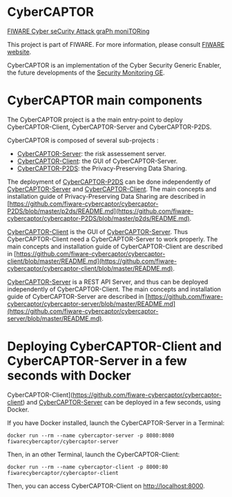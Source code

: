CyberCAPTOR
==============

[FIWARE Cyber seCurity Attack graPh moniTORing](https://cybercaptor.readthedocs.org/)

This project is part of FIWARE. For more information, please consult [FIWARE website](http://www.fiware.org/).

CyberCAPTOR is an implementation of the Cyber Security Generic Enabler, the future developments of the [Security Monitoring GE](http://catalogue.fiware.org/enablers/security-monitoring).

# CyberCAPTOR main components

The CyberCAPTOR project is a the main entry-point to deploy CyberCAPTOR-Client, CyberCAPTOR-Server and CyberCAPTOR-P2DS.

CyberCAPTOR is composed of several sub-projects :
  - [CyberCAPTOR-Server](https://github.com/fiware-cybercaptor/cybercaptor-server): the risk assessement server.
  - [CyberCAPTOR-Client](https://github.com/fiware-cybercaptor/cybercaptor-client): the GUI of CyberCAPTOR-Server.
  - [CyberCAPTOR-P2DS](https://github.com/fiware-cybercaptor/cybercaptor-p2ds): the Privacy-Preserving Data Sharing.

The deployment of [CyberCAPTOR-P2DS](https://github.com/fiware-cybercaptor/cybercaptor-p2ds) can be done independently of [CyberCAPTOR-Server](https://github.com/fiware-cybercaptor/cybercaptor-server) and [CyberCAPTOR-Client](https://github.com/fiware-cybercaptor/cybercaptor-client). The main concepts and installation guide of Privacy-Preserving Data Sharing are described in [https://github.com/fiware-cybercaptor/cybercaptor-P2DS/blob/master/p2ds/README.md](https://github.com/fiware-cybercaptor/cybercaptor-P2DS/blob/master/p2ds/README.md).

[CyberCAPTOR-Client](https://github.com/fiware-cybercaptor/cybercaptor-client) is the GUI of [CyberCAPTOR-Server](https://github.com/fiware-cybercaptor/cybercaptor-server). Thus CyberCAPTOR-Client need a CyberCAPTOR-Server to work properly. The main concepts and installation guide of CyberCAPTOR-Client are described in [https://github.com/fiware-cybercaptor/cybercaptor-client/blob/master/README.md](https://github.com/fiware-cybercaptor/cybercaptor-client/blob/master/README.md).

[CyberCAPTOR-Server](https://github.com/fiware-cybercaptor/cybercaptor-server) is a REST API Server, and thus can be deployed independently of CyberCAPTOR-Client. The main concepts and installation guide of CyberCAPTOR-Server are described in [https://github.com/fiware-cybercaptor/cybercaptor-server/blob/master/README.md](https://github.com/fiware-cybercaptor/cybercaptor-server/blob/master/README.md).

# Deploying CyberCAPTOR-Client and CyberCAPTOR-Server in a few seconds with Docker

CyberCAPTOR-Client](https://github.com/fiware-cybercaptor/cybercaptor-client) and [CyberCAPTOR-Server](https://github.com/fiware-cybercaptor/cybercaptor-server) can be deployed in a few seconds, using Docker.

If you have Docker installed, launch the CyberCAPTOR-Server in a Terminal:

```
docker run --rm --name cybercaptor-server -p 8080:8080 fiwarecybercaptor/cybercaptor-server
```

Then, in an other Terminal, launch the CyberCAPTOR-Client:

```
docker run --rm --name cybercaptor-client -p 8000:80 fiwarecybercaptor/cybercaptor-client
```

Then, you can access CyberCAPTOR-Client on [http://localhost:8000](http://localhost:8000).
